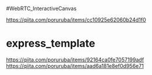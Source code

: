 #WebRTC_InteractiveCanvas

https://qiita.com/poruruba/items/cc10925e62060b24d1f0<br>

# express_template

https://qiita.com/poruruba/items/92164ca0fe7057199adf<br>
https://qiita.com/poruruba/items/aad6a181e8ef0d956e71<br>
